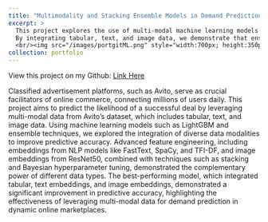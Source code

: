 ```yaml
---
title: "Multimodality and Stacking Ensemble Models in Demand Prediction"
excerpt: >
  This project explores the use of multi-modal machine learning models to predict the likelihood of a successful deal on Avito, Russia's largest classified advertisement platform.
  By integrating tabular, text, and image data, we demonstrate that ensemble learning and deep feature extraction significantly improve predictive performance.
  <br/><img src="/images/portgitML.png" style="width:700px; height:350px;">
collection: portfolio
--- 
```

View this project on my Github: [Link Here](https://github.com/Ellie-Yang-Siying/Multimodality-and-Stacking-Ensemble-Models-in-Demand-Prediction)

Classified advertisement platforms, such as Avito, serve as crucial facilitators of online commerce,
connecting millions of users daily. This project aims to predict the likelihood of a successful deal by
leveraging multi-modal data from Avito’s dataset, which includes tabular, text, and image data. Using
machine learning models such as LightGBM and ensemble techniques, we explored the integration of
diverse data modalities to improve predictive accuracy. Advanced feature engineering, including
embeddings from NLP models like FastText, SpaCy, and TFI-DF, and image embeddings from ResNet50,
combined with techniques such as stacking and Bayesian hyperparameter tuning, demonstrated the
complementary power of different data types. The best-performing model, which integrated tabular, text
embeddings, and image embeddings, demonstrated a significant improvement in predictive accuracy,
highlighting the effectiveness of leveraging multi-modal data for demand prediction in dynamic online
marketplaces.
